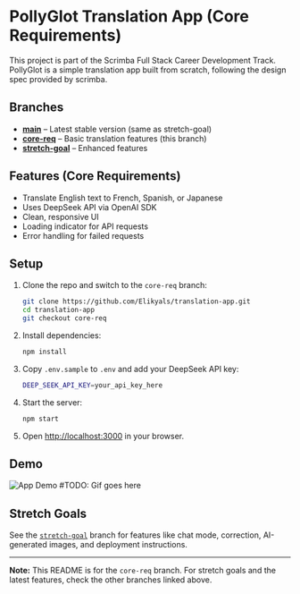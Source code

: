 # PollyGlot Translation App (Core Requirements)

This project is part of the Scrimba Full Stack Career Development Track. PollyGlot is a simple translation app built from scratch, following the design spec provided by scrimba.

## Branches

- **[main](https://github.com/Elikyals/translation-app/tree/main)** – Latest stable version (same as stretch-goal)
- **[core-req](https://github.com/Elikyals/translation-app/tree/core-req)** – Basic translation features (this branch)
- **[stretch-goal](https://github.com/Elikyals/translation-app/tree/stretch-goal)** – Enhanced features

## Features (Core Requirements)

- Translate English text to French, Spanish, or Japanese
- Uses DeepSeek API via OpenAI SDK
- Clean, responsive UI
- Loading indicator for API requests
- Error handling for failed requests

## Setup

1. Clone the repo and switch to the `core-req` branch:

    ```sh
    git clone https://github.com/Elikyals/translation-app.git
    cd translation-app
    git checkout core-req
    ```

2. Install dependencies:

    ```sh
    npm install
    ```

3. Copy `.env.sample` to `.env` and add your DeepSeek API key:

    ```sh
    DEEP_SEEK_API_KEY=your_api_key_here
    ```

4. Start the server:

    ```sh
    npm start
    ```

5. Open [http://localhost:3000](http://localhost:3000) in your browser.

## Demo

![App Demo]() #TODO: Gif goes here

## Stretch Goals

See the [`stretch-goal`](https://github.com/Elikyals/translation-app/tree/stretch-goal) branch for features like chat mode, correction, AI-generated images, and deployment instructions.

---

**Note:** This README is for the `core-req` branch. For stretch goals and the latest features, check the other branches linked above.
